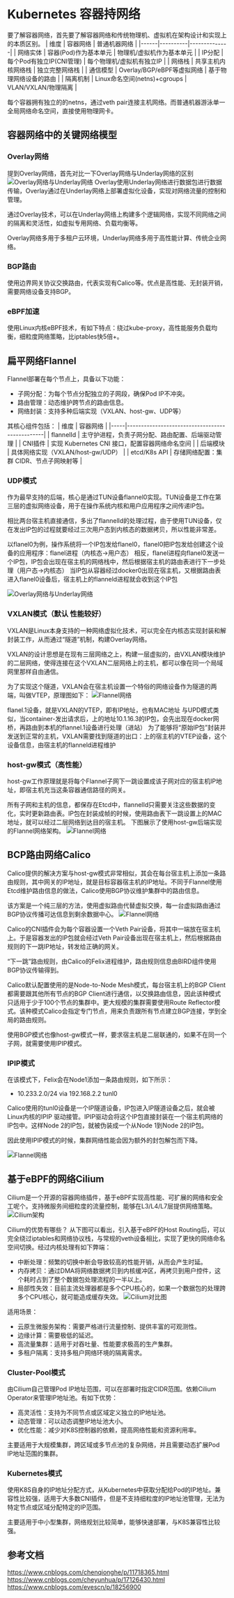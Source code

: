 # Kubernetes 容器持网络
要了解容器网络，首先要了解容器网络和传统物理机、虚拟机在架构设计和实现上的本质区别。
| 维度 | 容器网络 | 普通机器网络 |
|------|----------|--------------|
| 网络实体 | 容器(Pod)作为基本单元 | 物理机/虚拟机作为基本单元 |
| IP分配 | 每个Pod有独立IP(CNI管理) | 每个物理机/虚拟机有独立IP |
| 网络栈 | 共享主机内核网络栈 | 独立完整网络栈 |
| 通信模型 | Overlay/BGP/eBPF等虚拟网络 | 基于物理网络设备的路由 |
| 隔离机制 | Linux命名空间(netns)+cgroups | VLAN/VXLAN/物理隔离 |

每个容器拥有独立的的netns，通过veth pair连接主机网络。而普通机器游泳单一全局网络命名空间，直接使用物理网卡。

## 容器网络中的关键网络模型
### Overlay网络
提到Overlay网络，首先对比一下Overlay网络与Underlay网络的区别
![Overlay网络与Underlay网络](images/03overlay.png)
Overlay使用Underlay网络进行数据包进行数据传输，Overlay通过在Underlay网络上部署虚拟化设备，实现对网络流量的控制和管理。

通过Overlay技术，可以在Underlay网络上构建多个逻辑网络，实现不同网络之间的隔离和灵活性，如虚拟专用网络、负载均衡等。

Overlay网络多用于多租户云环境，Underlay网络多用于高性能计算、传统企业网络。


### BGP路由
使用边界网关协议交换路由，代表实现有Calico等。优点是高性能、无封装开销，需要网络设备支持BGP。

### eBPF加速
使用Linux内核eBPF技术，有如下特点：绕过kube-proxy，高性能服务负载均衡，细粒度网络策略，比iptables快5倍+。

## 扁平网络Flannel
Flannel部署在每个节点上，具备以下功能：
- 子网分配：为每个节点分配独立的子网段，确保Pod IP不冲突。
- 路由管理：动态维护跨节点的路由信息。
- 网络封装：支持多种后端实现（VXLAN、host-gw、UDP等）

其核心组件包括：
| 维度 |                容器网络                         | 
|-----|------------------------------------------------|
| flannelId | 主守护进程，负责子网分配、路由配置、后端驱动管理 |
| CNI插件 | 实现 Kubernetes CNI 接口，配置容器网络命名空间 |
| 后端模块 |           具体网络实现（VXLAN/host-gw/UDP） |
| etcd/K8s API	 | 存储网络配置：集群 CIDR、节点子网映射等 |

### UDP模式
作为最早支持的后端，核心是通过TUN设备flannel0实现。TUN设备是工作在第三层的虚拟网络设备，用于在操作系统内核和用户应用程序之间传递IP包。

相比两台宿主机直接通信，多出了flannelId的处理过程，由于使用TUN设备，仅在发出IP包的过程就要经过三次用户态到内核态的数据拷贝，所以性能非常差。

以flanel0为例，操作系统将一个IP包发给flanel0，flanel0把IP包发给创建这个设备的应用程序：flanel进程（内核态->用户态）
相反，flanel进程向flanel0发送一个IP包，IP包会出现在宿主机的网络栈中，然后根据宿主机的路由表进行下一步处理（用户态->内核态）
当IP包从容器经过docker0出现在宿主机，又根据路由表进入flanel0设备后，宿主机上的flanneld进程就会收到这个IP包

![Overlay网络与Underlay网络](images/03flanneludp.png)

### VXLAN模式（默认 性能较好）
VXLAN是Linux本身支持的一种网络虚拟化技术，可以完全在内核态实现封装和解封装工作，从而通过“隧道”机制，构建Overlay网络。

VXLAN的设计思想是在现有三层网络之上，构建一层虚拟的，由VXLAN模块维护的二层网络，使得连接在这个VXLAN二层网络上的主机，都可以像在同一个局域网里那样自由通信。

为了实现这个隧道，VXLAN会在宿主机设置一个特俗的网络设备作为隧道的两端，叫做VTEP，原理图如下：
![Flannel网络](images/03flannel_vxlan.png)

flanel.1设备，就是VXLAN的VTEP，即有IP地址，也有MAC地址
与UPD模式类似，当container-发出请求后，上的地址10.1.16.3的IP包，会先出现在docker网桥，再路由到本机的flannel.1设备进行处理（进站）
为了能够将“原始IP包”封装并发送到正常的主机，VXLAN需要找到隧道的出口：上的宿主机的VTEP设备，这个设备信息，由宿主机的flanneld进程维护

### host-gw模式（高性能）
host-gw工作原理就是将每个Flannel子网下一跳设置成该子网对应的宿主机IP地址，即宿主机充当这条容器通信路径的网关。

所有子网和主机的信息，都保存在Etcd中，flannelId只需要关注这些数据的变化，实时更新路由表。IP包在封装成帧的时候，使用路由表下一跳设置上的MAC地址，就可以经过二层网络到达目的宿主机。
下图展示了使用host-gw后端实现的Flannel网络架构。
![Flannel网络](images/03flannel.png)

## BCP路由网络Calico
Calico提供的解决方案与host-gw模式非常相似，其会在每台宿主机上添加一条路由规则，其中网关的IP地址，就是目标容器宿主机的IP地址。不同于Flannel使用Etcd维护路由信息的做法，Calico使用BGP协议维护集群中的路由信息。

该方案是一个纯三层的方法，使用虚拟路由代替虚拟交换，每一台虚拟路由通过BGP协议传播可达信息到剩余数据中心。
![Flannel网络](images/03calico.png)

Calico的CNI插件会为每个容器设置一个Veth Pair设备，将其中一端放在宿主机上。于是容器发出的IP包就会经过Veth Pair设备出现在宿主机上，然后根据路由规则的下一跳IP地址，转发给正确的网关。

“下一跳”路由规则，由Calico的Felix进程维护，路由规则信息由BIRD组件使用BGP协议传输得到。

Calico默认配置使用的是Node-to-Node Mesh模式，每台宿主机上的BGP Client都需要跟其他所有节点的BGP Client进行通信，以交换路由信息，因此该种模式只适用于少于100个节点的集群中。更大规模的集群需要使用Route Reflector模式。该种模式Calico会指定专门节点，用来负责跟所有节点建立BGP连接，学到全局的路由规则。

使用BGP模式也像host-gw模式一样，要求宿主机是二层联通的，如果不在同一个子网，就需要使用IPIP模式。

### IPIP模式
在该模式下，Felix会在Node1添加一条路由规则，如下所示：<br>
- 10.233.2.0/24 via 192.168.2.2 tunl0

Calico使用的tunl0设备是一个IP隧道设备，IP包进入IP隧道设备之后，就会被 Linux内核的IPIP 驱动接管。IPIP驱动会将这个IP包直接封装在一个宿主机网络的IP包中。这样Node 2的IP包，就被伪装成一个从Node 1到Node 2的IP包。

因此使用IPIP模式的时候，集群网络性能会因为额外的封包解包而下降。

![Flannel网络](images/03calico_ipip.png)

## 基于eBPF的网络Cilium
Cilium是一个开源的容器网络插件，基于eBPF实现高性能、可扩展的网络和安全工呢个。支持微服务间细粒度的流量控制，能够在L3/L4/L7层提供网络策略。
![Cilium架构](images/03cilium.png)

Cilium的优势有哪些？
从下图可以看出，引入基于eBPF的Host Routing后，可以完全绕过iptables和网络协议栈，与常规的veth设备相比，实现了更快的网络命名空间切换。经过内核处理有如下弊端：
- 中断处理：频繁的切换中断会导致较高的性能开销，从而会产生时延。
- 内存拷贝：通过DMA将网络数据拷贝到内核缓冲区，再拷贝到用户控件，这个耗时占到了整个数据包处理流程的一半以上。
- 局部性失效：目前主流处理器都是多个CPU核心的，如果一个数据包的处理跨多个CPU核心，就可能造成缓存失效。
![Cilium对比图](images/03cilium_bpf.png)

适用场景：
- 云原生微服务架构：需要严格进行流量控制、提供丰富的可观测性。
- 边缘计算：需要极低的延迟。
- 高流量集群：适用于对吞吐量、性能要求极高的生产集群。
- 多租户隔离：支持多租户网络环境的隔离需求。

### Cluster-Pool模式
由Cilium自己管理Pod IP地址范围，可以在部署时指定CIDR范围。依赖Cilium Operator来管理IP地址池。有如下优势：
- 高灵活性：支持为不同节点或区域定义独立的IP地址池。
- 动态管理：可以动态调整IP地址池大小。
- 优化性能：减少对K8S控制器的依赖，提高网络性能和资源利用率。

主要适用于大规模集群，跨区域或多节点池的复杂网络，并且需要动态扩展Pod IP地址范围的集群。

### Kubernetes模式
使用K8S自身的IP地址分配方式，从Kubernetes中获取分配给Pod的IP地址。兼容性比较强，适用于大多数CNI插件，但是不支持细粒度的IP地址池管理，无法为特定节点或区域分配特定的IP范围。

主要适用于中小型集群，网络规划比较简单，能够快速部署，与K8S兼容性比较强。

## 参考文档
https://www.cnblogs.com/chenqionghe/p/11718365.html
https://www.cnblogs.com/cheyunhua/p/17126430.html
https://www.cnblogs.com/evescn/p/18256900
